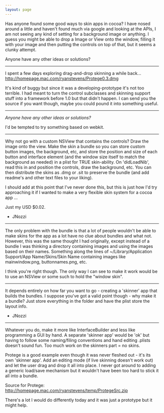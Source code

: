 ```yaml
---
layout: page
---
```


Has anyone found some good ways to skin apps in cocoa? I have nosed around a little and haven't found much via google and looking at the APIs, I am not seeing any kind of setting for a background image or anything. I guess you might be able to drop a Image or View onto the window, filling it with your image and then putting the controls on top of that, but it seems a clunky attempt. 

Anyone have any other ideas or solutions?

----
I spent a few days exploring drag-and-drop skinning a while back... http://homepage.mac.com/ryanstevens/Protege0.3.dmg

It's kind of buggy but since it was a developing-prototype it's not too terrible. I had meant to turn the control subclasses and skinning support stuff into a framework before 1.0 but that didn't happen. I can send you the source if you want though, maybe you could pound it into something useful.

----

*Anyone have any other ideas or solutions?*

I'd be tempted to try something based on webkit.

----

Why not go with a custom NSView that contains the controls? Draw the image onto the view. Make the skin a bundle so you can store custom button images, the background, etc, and store the position and size of each button and interface element (and the window size itself to match the background as needed) in a plist for TRUE skin-ability. On 'didLoadNib', read this in and position the controls, draw the background, etc. You can then distribute the skins as .dmg or .sit to preserve the bundle (and add readme's and other text files to your liking).

I should add at this point that I've never done this, but this is just how I'd try approaching it if I wanted to make a very flexible skin system for a cocoa app ...

Just my USD $0.02.

- JNozzi

----

The only problem with the bundle is that a lot of people wouldn't be able to make skins for the app as a lot have no clue about bundles and what not. However, this was the same thought I had originally, except instead of a bundle I was thinking a directory containing images and using the images based on their names. Something along the lines of ~/Library/Application Support/App Name/Skins/Skin Name containing images like mainwindow.png, buttonnames.png, etc. 

I think you're right though. The only way I can see to make it work would be to use an NSView or some such to hold the "window skin". 

----

It depends entirely on how far you want to go - creating a 'skinner' app that builds the bundles. I suppose you've got a valid point though - why make it a bundle? Just store everything in the folder and have the plist store the layout info.

- JNozzi

----
Whatever you do, make it more like InterfaceBuilder and less like programming a GUI by hand. A separate 'skinner app' would be 'ok' but having to follow some naming/filing conventions and hand editing .plists doesn't sound fun. Too much work on the skinners part = no skins.

Protege is a good example even though it was never fleshed out - it's its own 'skinner app'. Add an editing mode (if live skinning doesn't work out) and let the user drag and drop it all into place. I never got around to adding a generic load/save mechanism but it wouldn't have been too hard to stick it all into a bundle.

Source for Protege: http://homepage.mac.com/ryanstevens/temp/ProtegeSrc.zip

There's a lot I would do differently today and it was just a prototype but it might help.
